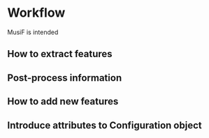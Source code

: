 # Workflow
MusiF is intended

## How to extract features

## Post-process information

## How to add new features

## Introduce attributes to Configuration object
